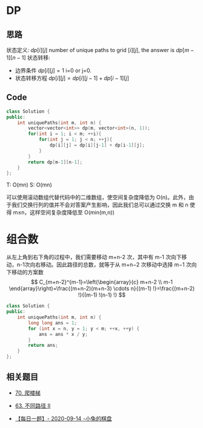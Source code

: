 # DP
## 思路
状态定义:
$dp[i][j]$ number of unique paths to grid $[i][j]$, the answer is $dp[m-1][n-1]$
状态转移:
- 边界条件 $dp[i][j]=1$ i=0 or j=0. 
- 状态转移方程 $dp[i][j]=dp[i][j-1] + dp[i-1][j]$
## Code
```cpp
class Solution {
public:
    int uniquePaths(int m, int n) {
        vector<vector<int>> dp(m, vector<int>(n, 1));
        for(int i = 1; i < m; ++i){
            for(int j = 1; j < n; ++j){
                dp[i][j] = dp[i][j-1] + dp[i-1][j];
            }
        }
        return dp[m-1][n-1];
    }
};
```
T: O(mn)
S: O(mn)

可以使用滚动数组代替代码中的二维数组，使空间复杂度降低为 O(n)。此外，由于我们交换行列的值并不会对答案产生影响，因此我们总可以通过交换 m 和 n 使得 m≤n，这样空间复杂度降低至 O(min(m,n))

# 组合数
从左上角到右下角的过程中，我们需要移动 m+n-2 次，其中有 m-1 次向下移动，n-1次向右移动。因此路径的总数，就等于从 m+n−2 次移动中选择 m−1 次向下移动的方案数
$$
C_{m+n-2}^{m-1}=\left(\begin{array}{c}
m+n-2 \\
m-1
\end{array}\right)=\frac{(m+n-2)(m+n-3) \cdots n}{(m-1) !}=\frac{(m+n-2) !}{(m-1) !(n-1) !}
$$

```cpp
class Solution {
public:
    int uniquePaths(int m, int n) {
        long long ans = 1;
        for (int x = n, y = 1; y < m; ++x, ++y) {
            ans = ans * x / y;
        }
        return ans;
    }
};
```

## 相关题目

-   [70\. 爬楼梯](https://leetcode-cn.com/problems/climbing-stairs/)
    
-   [63\. 不同路径 II](https://leetcode-solution.cn/63.unique-paths-ii.md)
    
-   [【每日一题】- 2020-09-14 -小兔的棋盘](https://github.com/azl397985856/leetcode/issues/429)